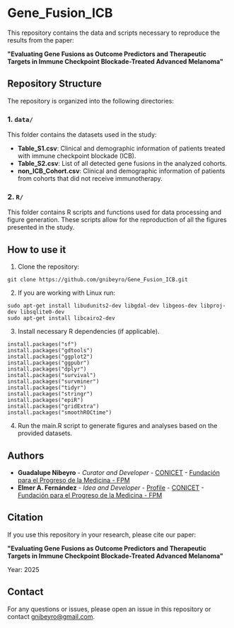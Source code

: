 # Gene_Fusion_ICB

This repository contains the data and scripts necessary to reproduce the results from the paper:

**"Evaluating Gene Fusions as Outcome Predictors and Therapeutic Targets in Immune Checkpoint Blockade-Treated Advanced Melanoma"**

## Repository Structure

The repository is organized into the following directories:

### 1. `data/`
This folder contains the datasets used in the study:
- **Table_S1.csv**: Clinical and demographic information of patients treated with immune checkpoint blockade (ICB).
- **Table_S2.csv**: List of all detected gene fusions in the analyzed cohorts.
- **non_ICB_Cohort.csv**: Clinical and demographic information of patients from cohorts that did not receive immunotherapy.

### 2. `R/`
This folder contains R scripts and functions used for data processing and figure generation. These scripts allow for the reproduction of all the figures presented in the study.

## How to use it

1. Clone the repository:

```
git clone https://github.com/gnibeyro/Gene_Fusion_ICB.git

```
2. If you are working with Linux run:

```
sudo apt-get install libudunits2-dev libgdal-dev libgeos-dev libproj-dev libsqlite0-dev
sudo apt-get install libcairo2-dev

```
3. Install necessary R dependencies (if applicable).

```
install.packages("sf")
install.packages("gdtools")
install.packages("ggplot2")
install.packages("ggpubr")
install.packages("dplyr")
install.packages("survival")
install.packages("survminer")
install.packages("tidyr")
install.packages("stringr")
install.packages("epiR")
install.packages("gridExtra")
install.packages("smoothROCtime")

```

4. Run the main.R script to generate figures and analyses based on the provided datasets.

## Authors

- **Guadalupe Nibeyro** - *Curator and Developer* - [CONICET](http://www.conicet.gov.ar) - [Fundación para el Progreso de la Medicina - FPM](https://fpmlab.org.ar/) 
- **Elmer A. Fernández** - *Idea and Developer* - [Profile](https://www.researchgate.net/profile/Elmer_Fernandez) - [CONICET](http://www.conicet.gov.ar) - [Fundación para el Progreso de la Medicina - FPM](https://fpmlab.org.ar/) 

## Citation

If you use this repository in your research, please cite our paper:

**"Evaluating Gene Fusions as Outcome Predictors and Therapeutic Targets in Immune Checkpoint Blockade-Treated Advanced Melanoma"**

Year: 2025

## Contact
For any questions or issues, please open an issue in this repository or contact gnibeyro@gmail.com.


